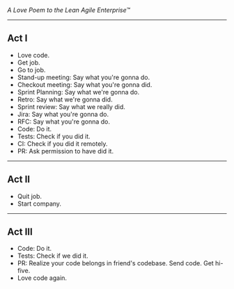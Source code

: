 _A Love Poem to the Lean Agile Enterprise™_

---

## Act I

- Love code.
- Get job.
- Go to job.
- Stand-up meeting: Say what you're gonna do.
- Checkout meeting: Say what you're gonna did.
- Sprint Planning: Say what we're gonna do.
- Retro: Say what we're gonna did.
- Sprint review: Say what we really did.
- Jira: Say what you're gonna do.
- RFC: Say what you're gonna do.
- Code: Do it.
- Tests: Check if you did it.
- CI: Check if you did it remotely.
- PR: Ask permission to have did it.

---

## Act II

- Quit job.
- Start company.

---

## Act III

- Code: Do it.
- Tests: Check if we did it.
- PR: Realize your code belongs in friend's codebase. Send code. Get hi-five.
- Love code again.